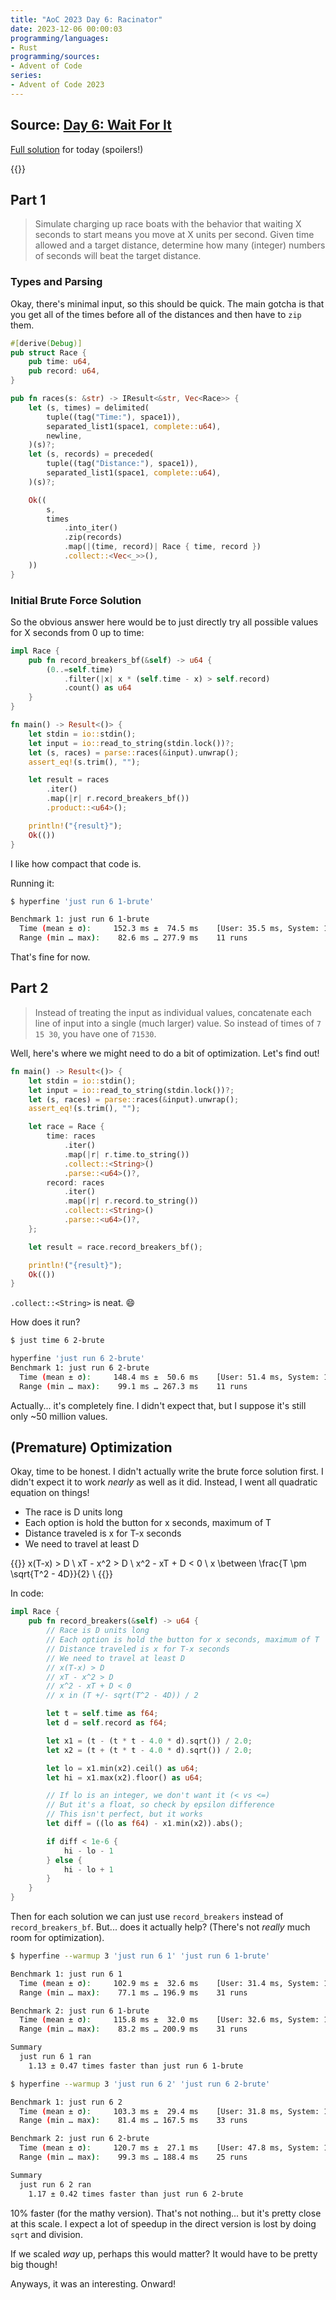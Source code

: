 ```yaml
---
title: "AoC 2023 Day 6: Racinator"
date: 2023-12-06 00:00:03
programming/languages:
- Rust
programming/sources:
- Advent of Code
series:
- Advent of Code 2023
---
```

## Source: [Day 6: Wait For It](https://adventofcode.com/2023/day/6)

[Full solution](https://github.com/jpverkamp/advent-of-code/tree/master/2023/solutions/day06) for today (spoilers!)

{{<toc>}}

## Part 1

> Simulate charging up race boats with the behavior that waiting X seconds to start means you move at X units per second. Given time allowed and a target distance, determine how many (integer) numbers of seconds will beat the target distance. 

<!--more-->

### Types and Parsing

Okay, there's minimal input, so this should be quick. The main gotcha is that you get all of the times before all of the distances and then have to `zip` them.

```rust
#[derive(Debug)]
pub struct Race {
    pub time: u64,
    pub record: u64,
}

pub fn races(s: &str) -> IResult<&str, Vec<Race>> {
    let (s, times) = delimited(
        tuple((tag("Time:"), space1)),
        separated_list1(space1, complete::u64),
        newline,
    )(s)?;
    let (s, records) = preceded(
        tuple((tag("Distance:"), space1)),
        separated_list1(space1, complete::u64),
    )(s)?;

    Ok((
        s,
        times
            .into_iter()
            .zip(records)
            .map(|(time, record)| Race { time, record })
            .collect::<Vec<_>>(),
    ))
}
```

### Initial Brute Force Solution

So the obvious answer here would be to just directly try all possible values for X seconds from 0 up to time:

```rust
impl Race {
    pub fn record_breakers_bf(&self) -> u64 {
        (0..=self.time)
            .filter(|x| x * (self.time - x) > self.record)
            .count() as u64
    }
}

fn main() -> Result<()> {
    let stdin = io::stdin();
    let input = io::read_to_string(stdin.lock())?;
    let (s, races) = parse::races(&input).unwrap();
    assert_eq!(s.trim(), "");

    let result = races
        .iter()
        .map(|r| r.record_breakers_bf())
        .product::<u64>();

    println!("{result}");
    Ok(())
}
```

I like how compact that code is. 

Running it:

```bash
$ hyperfine 'just run 6 1-brute'

Benchmark 1: just run 6 1-brute
  Time (mean ± σ):     152.3 ms ±  74.5 ms    [User: 35.5 ms, System: 16.8 ms]
  Range (min … max):    82.6 ms … 277.9 ms    11 runs
```

That's fine for now.

## Part 2

> Instead of treating the input as individual values, concatenate each line of input into a single (much larger) value. So instead of times of `7 15 30`, you have one of `71530`. 

Well, here's where we might need to do a bit of optimization. Let's find out!

```rust
fn main() -> Result<()> {
    let stdin = io::stdin();
    let input = io::read_to_string(stdin.lock())?;
    let (s, races) = parse::races(&input).unwrap();
    assert_eq!(s.trim(), "");

    let race = Race {
        time: races
            .iter()
            .map(|r| r.time.to_string())
            .collect::<String>()
            .parse::<u64>()?,
        record: races
            .iter()
            .map(|r| r.record.to_string())
            .collect::<String>()
            .parse::<u64>()?,
    };

    let result = race.record_breakers_bf();

    println!("{result}");
    Ok(())
}
```

`.collect::<String>` is neat. :smile: 

How does it run?

```bash
$ just time 6 2-brute

hyperfine 'just run 6 2-brute'
Benchmark 1: just run 6 2-brute
  Time (mean ± σ):     148.4 ms ±  50.6 ms    [User: 51.4 ms, System: 14.2 ms]
  Range (min … max):    99.1 ms … 267.3 ms    11 runs
```

Actually... it's completely fine. I didn't expect that, but I suppose it's still only ~50 million values. 

## (Premature) Optimization 

Okay, time to be honest. I didn't actually write the brute force solution first. I didn't expect it to work *nearly* as well as it did. Instead, I went all quadratic equation on things!

* The race is D units long
* Each option is hold the button for x seconds, maximum of T
* Distance traveled is x for T-x seconds
* We need to travel at least D

{{<latex>}}
x(T-x) > D \\
xT - x^2 > D \\
x^2 - xT + D < 0 \\
x \between \frac{T \pm \sqrt{T^2 - 4D}}{2} \\
{{</latex>}}

In code:

```rust
impl Race {
    pub fn record_breakers(&self) -> u64 {
        // Race is D units long
        // Each option is hold the button for x seconds, maximum of T
        // Distance traveled is x for T-x seconds
        // We need to travel at least D
        // x(T-x) > D
        // xT - x^2 > D
        // x^2 - xT + D < 0
        // x in (T +/- sqrt(T^2 - 4D)) / 2

        let t = self.time as f64;
        let d = self.record as f64;

        let x1 = (t - (t * t - 4.0 * d).sqrt()) / 2.0;
        let x2 = (t + (t * t - 4.0 * d).sqrt()) / 2.0;

        let lo = x1.min(x2).ceil() as u64;
        let hi = x1.max(x2).floor() as u64;

        // If lo is an integer, we don't want it (< vs <=)
        // But it's a float, so check by epsilon difference
        // This isn't perfect, but it works
        let diff = ((lo as f64) - x1.min(x2)).abs();

        if diff < 1e-6 {
            hi - lo - 1
        } else {
            hi - lo + 1
        }
    }
}
```

Then for each solution we can just use `record_breakers` instead of `record_breakers_bf`. But... does it actually help? (There's not *really* much room for optimization).

```bash
$ hyperfine --warmup 3 'just run 6 1' 'just run 6 1-brute'

Benchmark 1: just run 6 1
  Time (mean ± σ):     102.9 ms ±  32.6 ms    [User: 31.4 ms, System: 13.4 ms]
  Range (min … max):    77.1 ms … 196.9 ms    31 runs

Benchmark 2: just run 6 1-brute
  Time (mean ± σ):     115.8 ms ±  32.0 ms    [User: 32.6 ms, System: 13.8 ms]
  Range (min … max):    83.2 ms … 200.9 ms    31 runs

Summary
  just run 6 1 ran
    1.13 ± 0.47 times faster than just run 6 1-brute

$ hyperfine --warmup 3 'just run 6 2' 'just run 6 2-brute'

Benchmark 1: just run 6 2
  Time (mean ± σ):     103.3 ms ±  29.4 ms    [User: 31.8 ms, System: 12.5 ms]
  Range (min … max):    81.4 ms … 167.5 ms    33 runs

Benchmark 2: just run 6 2-brute
  Time (mean ± σ):     120.7 ms ±  27.1 ms    [User: 47.8 ms, System: 12.4 ms]
  Range (min … max):    99.3 ms … 188.4 ms    25 runs

Summary
  just run 6 2 ran
    1.17 ± 0.42 times faster than just run 6 2-brute
```

10% faster (for the mathy version). That's not nothing... but it's pretty close at this scale. I expect a lot of speedup in the direct version is lost by doing `sqrt` and division. 

If we scaled *way* up, perhaps this would matter? It would have to be pretty big though!

Anyways, it was an interesting. Onward!